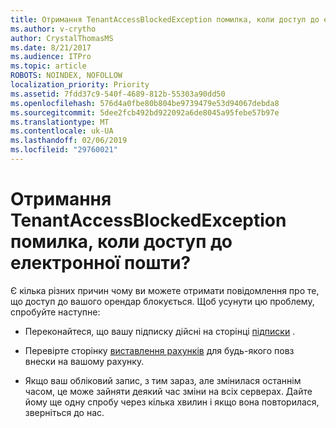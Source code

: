 ```yaml
---
title: Отримання TenantAccessBlockedException помилка, коли доступ до електронної пошти?
ms.author: v-crytho
author: CrystalThomasMS
ms.date: 8/21/2017
ms.audience: ITPro
ms.topic: article
ROBOTS: NOINDEX, NOFOLLOW
localization_priority: Priority
ms.assetid: 7fdd37c9-540f-4689-812b-55303a90dd50
ms.openlocfilehash: 576d4a0fbe80b804be9739479e53d94067debda8
ms.sourcegitcommit: 5dee2fcb492bd922092a6de8045a95febe57b97e
ms.translationtype: MT
ms.contentlocale: uk-UA
ms.lasthandoff: 02/06/2019
ms.locfileid: "29760021"
---
```

# <a name="getting-a-tenantaccessblockedexception-error-when-accessing-email"></a>Отримання TenantAccessBlockedException помилка, коли доступ до електронної пошти?

Є кілька різних причин чому ви можете отримати повідомлення про те, що доступ до вашого орендар блокується. Щоб усунути цю проблему, спробуйте наступне:
  
- Переконайтеся, що вашу підписку дійсні на сторінці [підписки](https://admin.microsoft.com/adminportal/home#/subscriptions) . 
    
- Перевірте сторінку [виставлення рахунків](https://admin.microsoft.com/adminportal/home#/billoverview) для будь-якого повз внески на вашому рахунку. 
    
- Якщо ваш обліковий запис, з тим зараз, але змінилася останнім часом, це може зайняти деякий час зміни на всіх серверах. Дайте йому ще одну спробу через кілька хвилин і якщо вона повторилася, зверніться до нас.
    

